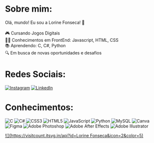 # Sobre mim:
Olá, mundo! Eu sou a Lorine Fonseca! 👋<br><br>🎮 Cursando Jogos Digitais<br>👩‍🎓 Conhecimentos em FrontEnd: Javascript, HTML, CSS<br>📚 Aprendendo: C, C#, Python<br>🔍 Em busca de novas oportunidades e desafios


# Redes Sociais:
[![Instagram](https://img.shields.io/badge/Instagram-%23E4405F.svg?logo=Instagram&logoColor=white)](https://instagram.com/lorinefonseca) [![LinkedIn](https://img.shields.io/badge/LinkedIn-%230077B5.svg?logo=linkedin&logoColor=white)](https://linkedin.com/in/lorine-fonseca) 

# Conhecimentos:
![C](https://img.shields.io/badge/c-%2300599C.svg?style=flat&logo=c&logoColor=white) ![C#](https://img.shields.io/badge/c%23-%23239120.svg?style=flat&logo=csharp&logoColor=white) ![CSS3](https://img.shields.io/badge/css3-%231572B6.svg?style=flat&logo=css3&logoColor=white) ![HTML5](https://img.shields.io/badge/html5-%23E34F26.svg?style=flat&logo=html5&logoColor=white) ![JavaScript](https://img.shields.io/badge/javascript-%23323330.svg?style=flat&logo=javascript&logoColor=%23F7DF1E) ![Python](https://img.shields.io/badge/python-3670A0?style=flat&logo=python&logoColor=ffdd54) ![MySQL](https://img.shields.io/badge/mysql-%2300000f.svg?style=flat&logo=mysql&logoColor=white) ![Canva](https://img.shields.io/badge/Canva-%2300C4CC.svg?style=flat&logo=Canva&logoColor=white) ![Figma](https://img.shields.io/badge/figma-%23F24E1E.svg?style=flat&logo=figma&logoColor=white) ![Adobe Photoshop](https://img.shields.io/badge/adobe%20photoshop-%2331A8FF.svg?style=flat&logo=adobe%20photoshop&logoColor=white) ![Adobe After Effects](https://img.shields.io/badge/Adobe%20After%20Effects-9999FF.svg?style=flat&logo=Adobe%20After%20Effects&logoColor=white) ![Adobe Illustrator](https://img.shields.io/badge/adobe%20illustrator-%23FF9A00.svg?style=flat&logo=adobe%20illustrator&logoColor=white)

[![](https://visitcount.itsvg.in/api?id=Lorine Fonseca&icon=2&color=5)](https://visitcount.itsvg.in)

<!-- Proudly created with GPRM ( https://gprm.itsvg.in ) -->
